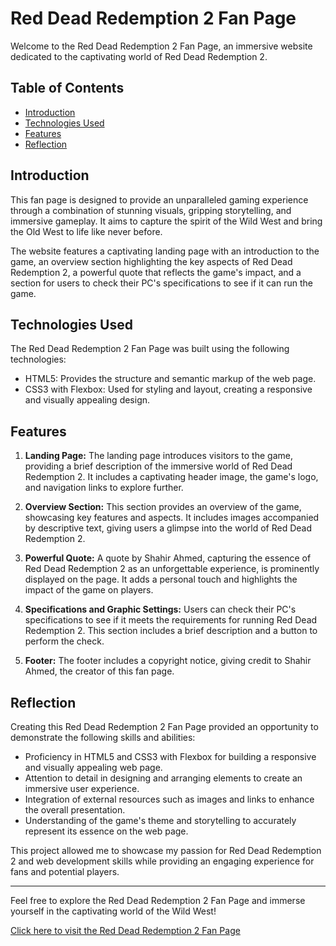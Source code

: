 # Red Dead Redemption 2 Fan Page

Welcome to the Red Dead Redemption 2 Fan Page, an immersive website dedicated to the captivating world of Red Dead Redemption 2.

## Table of Contents

- [Introduction](#introduction)
- [Technologies Used](#technologies-used)
- [Features](#features)
- [Reflection](#reflection)

## Introduction

This fan page is designed to provide an unparalleled gaming experience through a combination of stunning visuals, gripping storytelling, and immersive gameplay. It aims to capture the spirit of the Wild West and bring the Old West to life like never before.

The website features a captivating landing page with an introduction to the game, an overview section highlighting the key aspects of Red Dead Redemption 2, a powerful quote that reflects the game's impact, and a section for users to check their PC's specifications to see if it can run the game.

## Technologies Used

The Red Dead Redemption 2 Fan Page was built using the following technologies:

- HTML5: Provides the structure and semantic markup of the web page.
- CSS3 with Flexbox: Used for styling and layout, creating a responsive and visually appealing design.

## Features

1. **Landing Page:** The landing page introduces visitors to the game, providing a brief description of the immersive world of Red Dead Redemption 2. It includes a captivating header image, the game's logo, and navigation links to explore further.

2. **Overview Section:** This section provides an overview of the game, showcasing key features and aspects. It includes images accompanied by descriptive text, giving users a glimpse into the world of Red Dead Redemption 2.

3. **Powerful Quote:** A quote by Shahir Ahmed, capturing the essence of Red Dead Redemption 2 as an unforgettable experience, is prominently displayed on the page. It adds a personal touch and highlights the impact of the game on players.

4. **Specifications and Graphic Settings:** Users can check their PC's specifications to see if it meets the requirements for running Red Dead Redemption 2. This section includes a brief description and a button to perform the check.

5. **Footer:** The footer includes a copyright notice, giving credit to Shahir Ahmed, the creator of this fan page.

## Reflection

Creating this Red Dead Redemption 2 Fan Page provided an opportunity to demonstrate the following skills and abilities:

- Proficiency in HTML5 and CSS3 with Flexbox for building a responsive and visually appealing web page.
- Attention to detail in designing and arranging elements to create an immersive user experience.
- Integration of external resources such as images and links to enhance the overall presentation.
- Understanding of the game's theme and storytelling to accurately represent its essence on the web page.

This project allowed me to showcase my passion for Red Dead Redemption 2 and web development skills while providing an engaging experience for fans and potential players.

---

Feel free to explore the Red Dead Redemption 2 Fan Page and immerse yourself in the captivating world of the Wild West!

[Click here to visit the Red Dead Redemption 2 Fan Page](https://Shahir-47.github.io/landing-page/)
